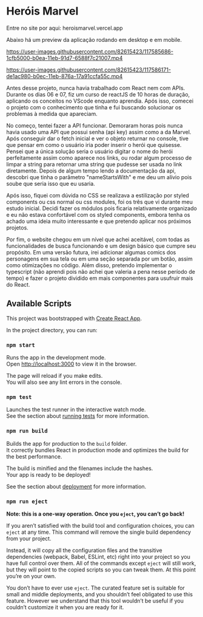 # Heróis Marvel

Entre no site por aqui: heroismarvel.vercel.app

Abaixo há um preview da aplicação rodando em desktop e em mobile.

https://user-images.githubusercontent.com/82615423/117585686-1cfb5000-b0ea-11eb-91d7-6588f7c21007.mp4

https://user-images.githubusercontent.com/82615423/117586171-de1ac980-b0ec-11eb-876a-17a91ccfa55c.mp4

Antes desse projeto, nunca havia trabalhado com React nem com APIs. Durante os dias 06 e 07, fiz um curso de reactJS de 10 horas de duração, aplicando os conceitos no VScode enquanto aprendia. Após isso, comecei o projeto com o conhecimento que tinha e fui buscando solucionar os problemas à medida que apareciam.

No começo, tentei fazer a API funcionar. Demoraram horas pois nunca havia usado uma API que possui senha (api key) assim como a da Marvel. Após conseguir dar o fetch inicial e ver o objeto returnar no console, tive que pensar em como o usuário iria poder inserir o herói que quisesse. Pensei que a única solução seria o usuário digitar o nome do herói perfeitamente assim como aparece nos links, ou rodar algum processo de limpar a string para retornar uma string que pudesse ser usada no link diretamente. Depois de algum tempo lendo a documentação da api, descobri que tinha o parâmetro "nameStartsWith" e me deu um alívio pois soube que seria isso que eu usaria.

Após isso, fiquei com dúvida no CSS se realizava a estilização por styled components ou css normal ou css modules, foi os três que vi durante meu estudo inicial. Decidi fazer os módulos pois ficaria relativamente organizado e eu não estava confortável com os styled components, embora tenha os achado uma ideia muito interessante e que pretendo aplicar nos próximos projetos.

Por fim, o website chegou em um nível que achei aceitável, com todas as funcionalidades de busca funcionando e um design básico que cumpre seu propósito. Em uma versão futura, irei adicionar algumas comics dos personagens em sua tela ou em uma seção separada por um botão, assim como otimizações no código. Além disso, pretendo implementar o typescript (não aprendi pois não achei que valeria a pena nesse período de tempo) e fazer o projeto dividido em mais componentes para usufruir mais do React.



## Available Scripts

This project was bootstrapped with [Create React App](https://github.com/facebook/create-react-app).

In the project directory, you can run:

### `npm start`

Runs the app in the development mode.\
Open [http://localhost:3000](http://localhost:3000) to view it in the browser.

The page will reload if you make edits.\
You will also see any lint errors in the console.

### `npm test`

Launches the test runner in the interactive watch mode.\
See the section about [running tests](https://facebook.github.io/create-react-app/docs/running-tests) for more information.

### `npm run build`

Builds the app for production to the `build` folder.\
It correctly bundles React in production mode and optimizes the build for the best performance.

The build is minified and the filenames include the hashes.\
Your app is ready to be deployed!

See the section about [deployment](https://facebook.github.io/create-react-app/docs/deployment) for more information.

### `npm run eject`

**Note: this is a one-way operation. Once you `eject`, you can’t go back!**

If you aren’t satisfied with the build tool and configuration choices, you can `eject` at any time. This command will remove the single build dependency from your project.

Instead, it will copy all the configuration files and the transitive dependencies (webpack, Babel, ESLint, etc) right into your project so you have full control over them. All of the commands except `eject` will still work, but they will point to the copied scripts so you can tweak them. At this point you’re on your own.

You don’t have to ever use `eject`. The curated feature set is suitable for small and middle deployments, and you shouldn’t feel obligated to use this feature. However we understand that this tool wouldn’t be useful if you couldn’t customize it when you are ready for it.
